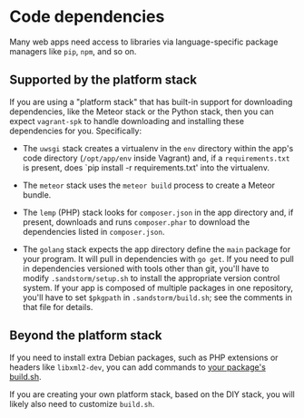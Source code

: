 # Code dependencies

Many web apps need access to libraries via language-specific package
managers like `pip`, `npm`, and so on.

## Supported by the platform stack

If you are using a "platform stack" that has built-in support for
downloading dependencies, like the Meteor stack or the Python stack,
then you can expect `vagrant-spk` to handle downloading and installing
these dependencies for you. Specifically:

* The `uwsgi` stack creates a virtualenv in the `env` directory within
the app's code directory (`/opt/app/env` inside Vagrant) and, if a
`requirements.txt` is present, does `pip install -r requirements.txt'
into the virtualenv.

* The `meteor` stack uses the `meteor build` process to create a
Meteor bundle.

* The `lemp` (PHP) stack looks for `composer.json` in the app
directory and, if present, downloads and runs `composer.phar`
to download the dependencies listed in `composer.json`.

* The `golang` stack expects the app directory define the `main` package
for your program. It will pull in dependencies with `go get`. If you
need to pull in dependencies versioned with tools other than git,
you'll have to modify `.sandstorm/setup.sh` to install the appropriate
version control system. If your app is composed of multiple packages in
one repository, you'll have to set `$pkgpath` in `.sandstorm/build.sh`;
see the comments in that file for details.

## Beyond the platform stack

If you need to install extra Debian packages, such as PHP extensions
or headers like `libxml2-dev`, you can add commands to [your package's
build.sh](customizing.md#buildsh).

If you are creating your own platform stack, based on the DIY stack,
you will likely also need to customize `build.sh`.
